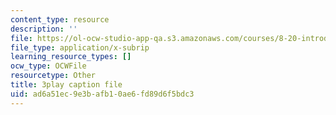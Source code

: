 ```yaml
---
content_type: resource
description: ''
file: https://ol-ocw-studio-app-qa.s3.amazonaws.com/courses/8-20-introduction-to-special-relativity-january-iap-2021/ad6a51ec9e3bafb10ae6fd89d6f5bdc3_OCQGydLI5LY.srt
file_type: application/x-subrip
learning_resource_types: []
ocw_type: OCWFile
resourcetype: Other
title: 3play caption file
uid: ad6a51ec-9e3b-afb1-0ae6-fd89d6f5bdc3
---
```


